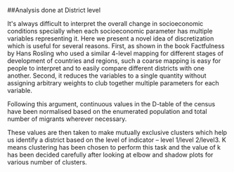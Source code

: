 ##Analysis done at District level

It's always difficult to interpret the overall change in socioeconomic conditions specially when each socioeconomic parameter has multiple variables representing it. Here we present a novel idea of discretization which is useful for several reasons. First, as shown in the book Factfulness by Hans Rosling who used a similar 4-level mapping for different stages of development of countries and regions, such a coarse mapping is easy for people to interpret and to easily compare different districts with one another. Second, it reduces the variables to a single quantity without assigning arbitrary weights to club together multiple parameters for each variable. 

Following this argument, continuous values in the D-table of the census have been normalised based on the enumerated population and total number of migrants wherever necessary.


These values are then taken to make mutually exclusive clusters which help us identify a district based on the level of indicator – level 1/level 2/level3. K means clustering has been chosen to perform this task and the value of k has been decided carefully after looking at elbow and shadow plots for various number of clusters.
